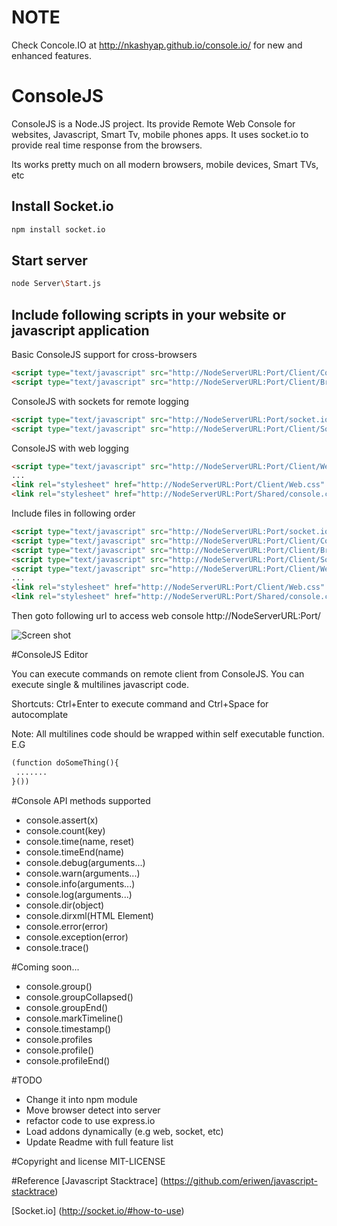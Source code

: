 # NOTE 
Check Concole.IO at http://nkashyap.github.io/console.io/ for new and enhanced features. 

# ConsoleJS

ConsoleJS is a Node.JS project. Its provide Remote Web Console for websites, Javascript, Smart Tv, mobile phones apps.
It uses socket.io to provide real time response from the browsers.

Its works pretty much on all modern browsers, mobile devices, Smart TVs, etc

## Install Socket.io

```bash
npm install socket.io
```

## Start server

```bash
node Server\Start.js
```

## Include following scripts in your website or javascript application

Basic ConsoleJS support for cross-browsers

```html
<script type="text/javascript" src="http://NodeServerURL:Port/Client/ConsoleJS.js"></script>
<script type="text/javascript" src="http://NodeServerURL:Port/Client/Browser.js"></script>
```

ConsoleJS with sockets for remote logging

```html
<script type="text/javascript" src="http://NodeServerURL:Port/socket.io/socket.io.js"></script>
<script type="text/javascript" src="http://NodeServerURL:Port/Client/Socket.js"></script>
```

ConsoleJS with web logging

```html
<script type="text/javascript" src="http://NodeServerURL:Port/Client/Web.js"></script>
...
<link rel="stylesheet" href="http://NodeServerURL:Port/Client/Web.css" type="text/css">
<link rel="stylesheet" href="http://NodeServerURL:Port/Shared/console.css" type="text/css">
```

Include files in following order 

```html
<script type="text/javascript" src="http://NodeServerURL:Port/socket.io/socket.io.js"></script>
<script type="text/javascript" src="http://NodeServerURL:Port/Client/ConsoleJS.js"></script>
<script type="text/javascript" src="http://NodeServerURL:Port/Client/Browser.js"></script>
<script type="text/javascript" src="http://NodeServerURL:Port/Client/Socket.js"></script>
<script type="text/javascript" src="http://NodeServerURL:Port/Client/Web.js"></script>
...
<link rel="stylesheet" href="http://NodeServerURL:Port/Client/Web.css" type="text/css">
<link rel="stylesheet" href="http://NodeServerURL:Port/Shared/console.css" type="text/css">
```

Then goto following url to access web console http://NodeServerURL:Port/

![Screen shot](https://raw.github.com/nkashyap/ConsoleJS/master/consoleJS.PNG)

#ConsoleJS Editor

You can execute commands on remote client from ConsoleJS. You can execute single & multilines javascript code.

Shortcuts: Ctrl+Enter to execute command and Ctrl+Space for autocomplate

Note: All multilines code should be wrapped within self executable function. E.G
```html
(function doSomeThing(){
 .......
}())
```

#Console API methods supported
 * console.assert(x)
 * console.count(key)
 * console.time(name, reset)
 * console.timeEnd(name)
 * console.debug(arguments...)
 * console.warn(arguments...)
 * console.info(arguments...)
 * console.log(arguments...)
 * console.dir(object)
 * console.dirxml(HTML Element)
 * console.error(error)
 * console.exception(error)
 * console.trace()

#Coming soon...
 * console.group()
 * console.groupCollapsed()
 * console.groupEnd()
 * console.markTimeline()
 * console.timestamp()
 * console.profiles
 * console.profile()
 * console.profileEnd()

#TODO
 * Change it into npm module
 * Move browser detect into server
 * refactor code to use express.io
 * Load addons dynamically (e.g web, socket, etc)
 * Update Readme with full feature list

#Copyright and license
 MIT-LICENSE

#Reference
 [Javascript Stacktrace] (https://github.com/eriwen/javascript-stacktrace)

 [Socket.io] (http://socket.io/#how-to-use)
